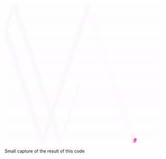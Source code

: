 ![Small capture of the result of this code](https://github.com/noemiino/Creative-coding-js/blob/master/lesson2/bounce.gif)

Small capture of the result of this code
